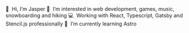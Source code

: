 👋&nbsp;&nbsp;Hi, I’m Jasper
👀&nbsp;&nbsp;I’m interested in web development, games, music, snowboarding and hiking
💻&nbsp;&nbsp;Working with React, Typescript, Gatsby and Stencil.js professionally
🌱&nbsp;&nbsp;I’m currently learning Astro
